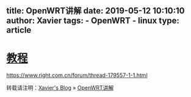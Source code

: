 title: OpenWRT讲解
date: 2019-05-12 10:10:10 
author: Xavier
tags: 
    - OpenWRT
    - linux
type: article
---

# [教程](#教程)

https://www.right.com.cn/forum/thread-179557-1-1.html

转载请注明：[Xavier's Blog](https://zsy-cn.github.io) » [OpenWRT讲解](https://zsy-cn.github.io/OpenWRT-awesome.html/)